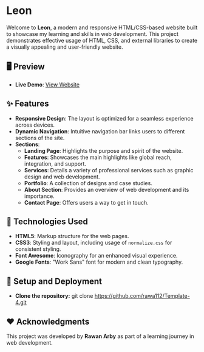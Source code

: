 # Leon 

Welcome to **Leon**, a modern and responsive HTML/CSS-based website built to showcase my learning and skills in web development. 
This project demonstrates effective usage of HTML, CSS, and external libraries to create a visually appealing and user-friendly website.

## 🖥️ Preview
- **Live Demo**: [View Website](https://rawa112.github.io/Template-4/)
  
## ✨ Features

- **Responsive Design**: The layout is optimized for a seamless experience across devices.
- **Dynamic Navigation**: Intuitive navigation bar links users to different sections of the site.
- **Sections**:
  - **Landing Page**: Highlights the purpose and spirit of the website.
  - **Features**: Showcases the main highlights like global reach, integration, and support.
  - **Services**: Details a variety of professional services such as graphic design and web development.
  - **Portfolio**: A collection of designs and case studies.
  - **About Section**: Provides an overview of web development and its importance.
  - **Contact Page**: Offers users a way to get in touch.


## 🎨 Technologies Used

- **HTML5**: Markup structure for the web pages.
- **CSS3**: Styling and layout, including usage of `normalize.css` for consistent styling.
- **Font Awesome**: Iconography for an enhanced visual experience.
- **Google Fonts**: "Work Sans" font for modern and clean typography.

## 🚀 Setup and Deployment
- **Clone the repository:** git clone https://github.com/rawa112/Template-4.git

## ❤️ Acknowledgments
This project was developed by <b>Rawan Arby</b> as part of a learning journey in web development.
   

